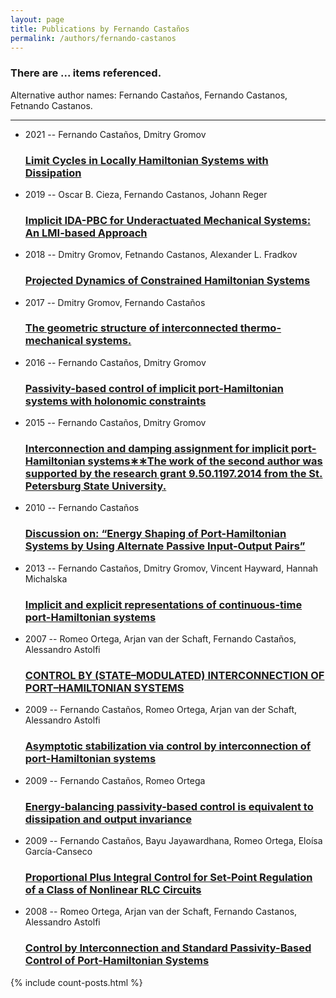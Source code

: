 ```yaml
---
layout: page
title: Publications by Fernando Castaños
permalink: /authors/fernando-castanos
---
```


<h3 id="number-posts">There are ... items referenced.</h3>
<p id='info-authors'>Alternative author names: Fernando Castaños, Fernando Castanos, Fetnando Castanos.</p>
<hr />
<ul class="post-list">
<li><span class='post-meta'>2021 -- Fernando Castaños, Dmitry Gromov</span><h3><a class='post-link' href="{{ site.baseurl }}/limit-cycles-in-locally-hamiltonian-systems-with-dissipation">Limit Cycles in Locally Hamiltonian Systems with Dissipation</a></h3></li>
<li><span class='post-meta'>2019 -- Oscar B. Cieza, Fernando Castanos, Johann Reger</span><h3><a class='post-link' href="{{ site.baseurl }}/implicit-ida-pbc-for-underactuated-mechanical-systems-an-lmi-based-approach">Implicit IDA-PBC for Underactuated Mechanical Systems: An LMI-based Approach</a></h3></li>
<li><span class='post-meta'>2018 -- Dmitry Gromov, Fetnando Castanos, Alexander L. Fradkov</span><h3><a class='post-link' href="{{ site.baseurl }}/projected-dynamics-of-constrained-hamiltonian-systems">Projected Dynamics of Constrained Hamiltonian Systems</a></h3></li>
<li><span class='post-meta'>2017 -- Dmitry Gromov, Fernando Castaños</span><h3><a class='post-link' href="{{ site.baseurl }}/the-geometric-structure-of-interconnected-thermo-mechanical-systems">The geometric structure of interconnected thermo-mechanical systems.</a></h3></li>
<li><span class='post-meta'>2016 -- Fernando Castaños, Dmitry Gromov</span><h3><a class='post-link' href="{{ site.baseurl }}/passivity-based-control-of-implicit-port-hamiltonian-systems-with-holonomic-constraints">Passivity-based control of implicit port-Hamiltonian systems with holonomic constraints</a></h3></li>
<li><span class='post-meta'>2015 -- Fernando Castaños, Dmitry Gromov</span><h3><a class='post-link' href="{{ site.baseurl }}/interconnection-and-damping-assignment-for-implicit-port-hamiltonian-systems-the-work-of-the-second-author-was-supported-by-the-research-grant-9-50-1197-2014-from-the-st-petersburg-state-university">Interconnection and damping assignment for implicit port-Hamiltonian systems∗∗The work of the second author was supported by the research grant 9.50.1197.2014 from the St. Petersburg State University.</a></h3></li>
<li><span class='post-meta'>2010 -- Fernando Castaños</span><h3><a class='post-link' href="{{ site.baseurl }}/discussion-on-energy-shaping-of-port-hamiltonian-systems-by-using-alternate-passive-input-output-pairs">Discussion on: “Energy Shaping of Port-Hamiltonian Systems by Using Alternate Passive Input-Output Pairs”</a></h3></li>
<li><span class='post-meta'>2013 -- Fernando Castaños, Dmitry Gromov, Vincent Hayward, Hannah Michalska</span><h3><a class='post-link' href="{{ site.baseurl }}/implicit-and-explicit-representations-of-continuous-time-port-hamiltonian-systems">Implicit and explicit representations of continuous-time port-Hamiltonian systems</a></h3></li>
<li><span class='post-meta'>2007 -- Romeo Ortega, Arjan van der Schaft, Fernando Castaños, Alessandro Astolfi</span><h3><a class='post-link' href="{{ site.baseurl }}/control-by-state-modulated-interconnection-of-port-hamiltonian-systems">CONTROL BY (STATE–MODULATED) INTERCONNECTION OF PORT–HAMILTONIAN SYSTEMS</a></h3></li>
<li><span class='post-meta'>2009 -- Fernando Castaños, Romeo Ortega, Arjan van der Schaft, Alessandro Astolfi</span><h3><a class='post-link' href="{{ site.baseurl }}/asymptotic-stabilization-via-control-by-interconnection-of-port-hamiltonian-systems">Asymptotic stabilization via control by interconnection of port-Hamiltonian systems</a></h3></li>
<li><span class='post-meta'>2009 -- Fernando Castaños, Romeo Ortega</span><h3><a class='post-link' href="{{ site.baseurl }}/energy-balancing-passivity-based-control-is-equivalent-to-dissipation-and-output-invariance">Energy-balancing passivity-based control is equivalent to dissipation and output invariance</a></h3></li>
<li><span class='post-meta'>2009 -- Fernando Castaños, Bayu Jayawardhana, Romeo Ortega, Eloísa García-Canseco</span><h3><a class='post-link' href="{{ site.baseurl }}/proportional-plus-integral-control-for-set-point-regulation-of-a-class-of-nonlinear-rlc-circuits">Proportional Plus Integral Control for Set-Point Regulation of a Class of Nonlinear RLC Circuits</a></h3></li>
<li><span class='post-meta'>2008 -- Romeo Ortega, Arjan van der Schaft, Fernando Castanos, Alessandro Astolfi</span><h3><a class='post-link' href="{{ site.baseurl }}/control-by-interconnection-and-standard-passivity-based-control-of-port-hamiltonian-systems">Control by Interconnection and Standard Passivity-Based Control of Port-Hamiltonian Systems</a></h3></li>

</ul>
{% include count-posts.html %}
